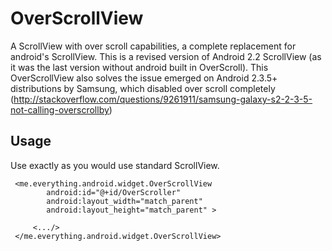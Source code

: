 OverScrollView
=============

A ScrollView with over scroll capabilities, a complete replacement for android's ScrollView.
This is a revised version of Android 2.2 ScrollView (as it was the last version without android built in OverScroll).
This OverScrollView also solves the issue emerged on Android 2.3.5+ distributions by Samsung, which disabled over scroll completely (http://stackoverflow.com/questions/9261911/samsung-galaxy-s2-2-3-5-not-calling-overscrollby)


Usage
-------

Use exactly as you would use standard ScrollView.



	 <me.everything.android.widget.OverScrollView
	        android:id="@+id/OverScroller"
	        android:layout_width="match_parent"
	        android:layout_height="match_parent" >

	     <.../>
	 </me.everything.android.widget.OverScrollView>
	 
	 
